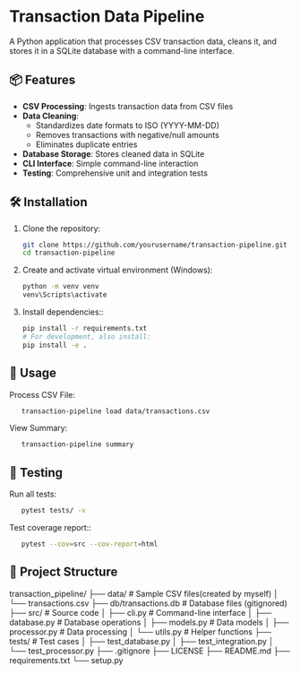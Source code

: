 # Transaction Data Pipeline

A Python application that processes CSV transaction data, cleans it, and stores it in a SQLite database with a command-line interface.

## 📦 Features

- **CSV Processing**: Ingests transaction data from CSV files
- **Data Cleaning**:
  - Standardizes date formats to ISO (YYYY-MM-DD)
  - Removes transactions with negative/null amounts
  - Eliminates duplicate entries
- **Database Storage**: Stores cleaned data in SQLite
- **CLI Interface**: Simple command-line interaction
- **Testing**: Comprehensive unit and integration tests

## 🛠️ Installation

1. Clone the repository:
   ```bash
   git clone https://github.com/yourusername/transaction-pipeline.git
   cd transaction-pipeline
2. Create and activate virtual environment (Windows):
   ```bash
   python -m venv venv
   venv\Scripts\activate
3. Install dependencies::
   ```bash
   pip install -r requirements.txt
   # For development, also install:
   pip install -e .
## 🚀 Usage
Process CSV File:
```bash
   transaction-pipeline load data/transactions.csv
```
View Summary:
```bash
   transaction-pipeline summary
```
## 🧪 Testing
Run all tests:
```bash
   pytest tests/ -v
```
Test coverage report::
```bash
   pytest --cov=src --cov-report=html
```
## 📂 Project Structure
transaction_pipeline/
├── data/                   # Sample CSV files(created by myself)
│   └── transactions.csv
├── db/transactions.db     # Database files (gitignored)
├── src/                    # Source code
│   ├── cli.py              # Command-line interface
│   ├── database.py         # Database operations
│   ├── models.py           # Data models
│   ├── processor.py        # Data processing
│   └── utils.py            # Helper functions
├── tests/                  # Test cases
│   ├── test_database.py
│   ├── test_integration.py
│   └── test_processor.py
├── .gitignore
├── LICENSE
├── README.md
├── requirements.txt
└── setup.py
